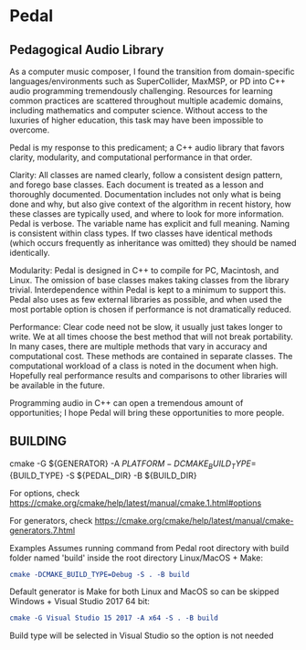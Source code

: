 # Pedal

## Pedagogical Audio Library
  
As a computer music composer, I found the transition from domain-specific languages/environments such as SuperCollider, MaxMSP, or PD into C++ audio programming tremendously challenging. Resources for learning common practices are scattered throughout multiple academic domains, including mathematics and computer science. Without access to the luxuries of higher education, this task may have been impossible to overcome.

Pedal is my response to this predicament; a C++ audio library that favors clarity, modularity, and computational performance in that order.

Clarity: All classes are named clearly, follow a consistent design pattern, and forego base classes. Each document is treated as a lesson and thoroughly documented. Documentation includes not only what is being done and why, but also give context of the algorithm in recent history, how these classes are typically used, and where to look for more information. Pedal is verbose. The variable name has explicit and full meaning. Naming is consistent within class types. If two classes have identical methods (which occurs frequently as inheritance was omitted) they should be named identically.

Modularity: Pedal is designed in C++ to compile for PC, Macintosh, and Linux. The omission of base classes makes taking classes from the library trivial. Interdependence within Pedal is kept to a minimum to support this. Pedal also uses as few external libraries as possible, and when used the most portable option is chosen if performance is not dramatically reduced.

Performance: Clear code need not be slow, it usually just takes longer to write. We at all times choose the best method that will not break portability. In many cases, there are multiple methods that vary in accuracy and computational cost. These methods are contained in separate classes. The computational workload of a class is noted in the document when high. Hopefully real performance results and comparisons to other libraries will be available in the future.

Programming audio in C++ can open a tremendous amount of opportunities; I hope Pedal will bring these opportunities to more people.

## BUILDING

 cmake -G ${GENERATOR} -A ${PLATFORM} -DCMAKE_BUILD_TYPE=${BUILD_TYPE} -S ${PEDAL_DIR} -B ${BUILD_DIR}

For options, check https://cmake.org/cmake/help/latest/manual/cmake.1.html#options

For generators, check https://cmake.org/cmake/help/latest/manual/cmake-generators.7.html

Examples
   Assumes running command from Pedal root directory with build folder named 'build' inside the root directory
Linux/MacOS + Make:

```cmake
cmake -DCMAKE_BUILD_TYPE=Debug -S . -B build
```

Default generator is Make for both Linux and MacOS so can be skipped
Windows + Visual Studio 2017 64 bit:

```cmake
cmake -G Visual Studio 15 2017 -A x64 -S . -B build
```

Build type will be selected in Visual Studio so the option is not needed